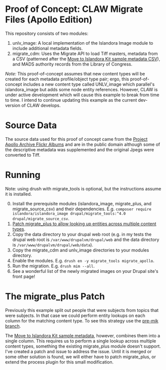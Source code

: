 # Proof of Concept: CLAW Migrate Files (Apollo Edition)

This repository consists of two modules:

1. unlv_image: A local implementation of the Islandora Image module to include additional metadata fields.
2. migrate_cdm: Uses the Migrate API to load Tiff masters, metadata from a CSV (patterned after the [Move to Islandora Kit sample metadata CSV](https://github.com/MarcusBarnes/mik/blob/master/tests/assets/csv/sample_metadata.csv)), and MADS authority records from the Library of Congress.

*Note:* This proof-of-concept assumes that new content types will be created for each metadata profile/object type pair; ergo, this proof-of-concept includes a new content type called UNLV_image which parallel's islandora_image but adds some node entity references. However, CLAW is under active development which will cause this example to break from time to time. I intend to continue updating this example as the current dev-version of CLAW develops.

# Source Data

The source data used for this proof of concept came from the [Project Apollo Archive Flickr Albums](https://www.flickr.com/photos/projectapolloarchive/albums) and are in the public domain although some of the descriptive metadata was supplemented and the original Jpegs were converted to Tiff.

# Running

Note: using drush with migrate_tools is optional, but the instructions assume it is installed.

0. Install the prerequisite modules (islandora_image, migrate_plus, and migrate_source_csv) and their dependencies. E.g. `composer require islandora/islandora_image drupal/migrate_tools:^4.0 drupal/migrate_source_csv`.
1. [Patch migrate_plus to allow looking up entities across multiple content types](https://www.drupal.org/project/migrate_plus/issues/2960251).
2. Copy the data directory to your drupal web root (e.g. in my tests the drupal web root is `/var/www/drupalvm/drupal/web` and the data directory is `/var/www/drupalvm/drupal/web/data`).
3. Copy the migrate_cdm and unlv_image directories to your modules directory.
4. Enable the modules. E.g. `drush en -y migrate_tools migrate_apollo`.
5. Run the migration. E.g. `drush mim --all`.
6. See a wonderful list of the newly migrated images on your Drupal site's front page!

# The migrate_plus Patch

Previously this example split out people that were subjects from topics that
were subjects. In that case we could perform entity lookups on each column for
the matching content type. To see this strategy use the [pre-mik branch](https://github.com/seth-shaw-unlv/claw-migrate-files-poc/tree/pre-mik).

The [Move to Islandora Kit sample metadata](https://github.com/MarcusBarnes/mik/blob/master/tests/assets/csv/sample_metadata.csv),
however, combines them into a single column. This requires us to perform a
single lookup across multiple content types, something the existing migrate_plus
module doesn't support. I've created a patch and issue to address the issue.
Until it is merged or some other solution is found, we will either have to
patch migrate_plus, or extend the process plugin for this small modification.
